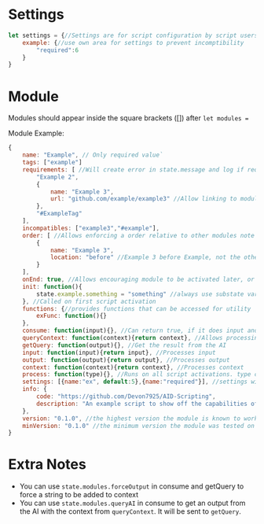 # Settings
```js
let settings = {//Settings are for script configuration by script users ex. setting prefix for commands
	example: {//use own area for settings to prevent incomptibility
		"required":6
	}
}
```
# Module
Modules should appear inside the square brackets ([]) after `let modules = `

Module Example:
```js
{
	name: "Example", // Only required value`
	tags: ["example"]
	requirements: [ //Will create error in state.message and log if required modules are not included
		"Example 2",
		{
			name: "Example 3",
			url: "github.com/example/example3" //Allow linking to module in error
		},
		"#ExampleTag"
	],
	incompatibles: ["example3","#example"],
	order: [ //Allows enforcing a order relative to other modules note these modules don't have to be requirements
		{
			name: "Example 3",
			location: "before" //Example 3 before Example, not the other way around
		}
	],
	onEnd: true, //Allows encouraging module to be activated later, or earlier if false, is ignored if any modules in order exist
	init: function(){
		state.example.something = "something" //always use substate variable to prevent conflicts
	}, //Called on first script activation
	functions: {//provides functions that can be accessed for utility
		exFunc: function(){}
	},
	consume: function(input){}, //Can return true, if it does input and output will be made empty and input scripts won't run. If it returns false, it shouldn't do anything
	queryContext: function(context){return context}, //Allows processing the context when doing an AI query
	getQuery: function(output){}, //Get the result from the AI
	input: function(input){return input}, //Processes input
	output: function(output){return output}, //Processes output
	context: function(context){return context}, //Processes context
	process: function(type){}, //Runs on all script activations. type can be "input", "output", or "context"
	settings: [{name:"ex", default:5},{name:"required"}], //settings without a default are required and will throw an error if not included
	info: {
		code: "https://github.com/Devon7925/AID-Scripting",
		description: "An example script to show off the capabilities of modules" // doesn't do anything on its own, but can be used by other scripts
	},
	version: "0.1.0", //the highest version the module is known to work on
	minVersion: "0.1.0" //the minimum version the module was tested on
}
```

# Extra Notes
* You can use `state.modules.forceOutput` in consume and getQuery to force a string to be added to context
* You can use `state.modules.queryAI` in consume to get an output from the AI with the context from `queryContext`. It will be sent to `getQuery`.
